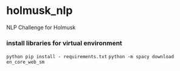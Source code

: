 # holmusk_nlp
NLP Challenge for Holmusk

### install libraries for virtual environment
`python pip install - requirements.txt`
`python -m spacy download en_core_web_sm`